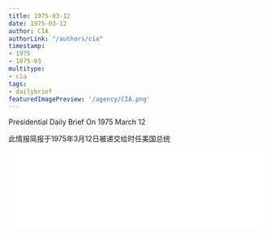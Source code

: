 ```yaml
---
title: 1975-03-12
date: 1975-03-12
author: CIA 
authorLink: "/authors/cia"
timestamp: 
- 1975
- 1975-03
multitype: 
- cia
tags: 
- dailybrief
featuredImagePreview: '/agency/CIA.png'
---
```



Presidential Daily Brief On 1975 March 12

此情报简报于1975年3月12日被递交给时任美国总统

<!--more-->





<div id="over" style="width:100%; overflow:hidden"> <iframe id="sFrame" name="sFrame" frameborder="no" border="0"  allowfullscreen marginwidth="0" scrolling="no" src = " /CIA/1975-03-12.html "  style = " position:absulute; width: 806px; top: 300;" > </iframe> </div>